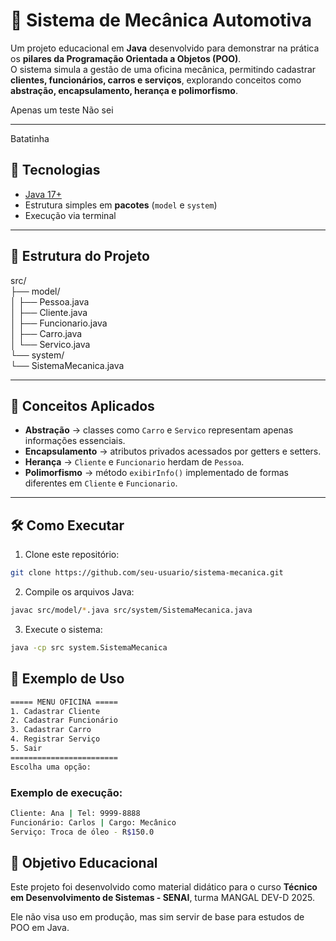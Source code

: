 # 🔧 Sistema de Mecânica Automotiva

Um projeto educacional em **Java** desenvolvido para demonstrar na prática os **pilares da Programação Orientada a Objetos (POO)**.  
O sistema simula a gestão de uma oficina mecânica, permitindo cadastrar **clientes, funcionários, carros e serviços**, explorando conceitos como **abstração, encapsulamento, herança e polimorfismo**.

Apenas um teste Não sei

---

Batatinha

## 🚀 Tecnologias
- [Java 17+](https://openjdk.org/)  
- Estrutura simples em **pacotes** (`model` e `system`)  
- Execução via terminal  

---

## 📂 Estrutura do Projeto
src/<BR>
├── model/<BR>
│ ├── Pessoa.java<BR>
│ ├── Cliente.java<BR>
│ ├── Funcionario.java<BR>
│ ├── Carro.java<BR>
│ └── Servico.java<BR>
└── system/<BR>
└── SistemaMecanica.java<BR>

---

## 📖 Conceitos Aplicados
- **Abstração** → classes como `Carro` e `Servico` representam apenas informações essenciais.  
- **Encapsulamento** → atributos privados acessados por getters e setters.  
- **Herança** → `Cliente` e `Funcionario` herdam de `Pessoa`.  
- **Polimorfismo** → método `exibirInfo()` implementado de formas diferentes em `Cliente` e `Funcionario`.  

---

## 🛠️ Como Executar
1. Clone este repositório:
```bash
git clone https://github.com/seu-usuario/sistema-mecanica.git
````

2. Compile os arquivos Java:
```bash
javac src/model/*.java src/system/SistemaMecanica.java
````


3. Execute o sistema:
```bash
java -cp src system.SistemaMecanica
````
## 📌 Exemplo de Uso
````bash
===== MENU OFICINA =====
1. Cadastrar Cliente
2. Cadastrar Funcionário
3. Cadastrar Carro
4. Registrar Serviço
5. Sair
========================
Escolha uma opção:
````

### Exemplo de execução:

````bash
Cliente: Ana | Tel: 9999-8888
Funcionário: Carlos | Cargo: Mecânico
Serviço: Troca de óleo - R$150.0
````

## 🎯 Objetivo Educacional

Este projeto foi desenvolvido como material didático para o curso **Técnico em Desenvolvimento de Sistemas - SENAI**, turma MANGAL DEV-D 2025.

Ele não visa uso em produção, mas sim servir de base para estudos de POO em Java.
